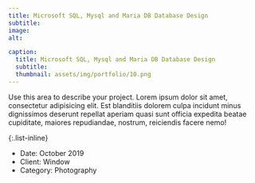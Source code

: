 ```yaml
---
title: Microsoft SQL, Mysql and Maria DB Database Design
subtitle: 
image: 
alt: 

caption:
  title: Microsoft SQL, Mysql and Maria DB Database Design
  subtitle: 
  thumbnail: assets/img/portfolio/10.png
---
```

Use this area to describe your project. Lorem ipsum dolor sit amet, consectetur adipisicing elit. Est blanditiis dolorem culpa incidunt minus dignissimos deserunt repellat aperiam quasi sunt officia expedita beatae cupiditate, maiores repudiandae, nostrum, reiciendis facere nemo!

{:.list-inline}
- Date: October 2019
- Client: Window
- Category: Photography

